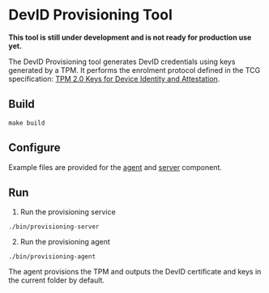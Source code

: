 # DevID Provisioning Tool

**This tool is still under development and is not ready for production use yet.**

The DevID Provisioning tool generates DevID credentials using keys generated by a TPM.
It performs the enrolment protocol defined in the TCG specification: [TPM 2.0 Keys for Device Identity and Attestation](https://trustedcomputinggroup.org/wp-content/uploads/TCG_IWG_DevID_v1r2_02dec2020.pdf).


## Build
```
make build
```

## Configure
Example files are provided for the [agent](conf/agent/agent.conf) and [server](conf/server/server.conf) component.


## Run

1. Run the provisioning service
```
./bin/provisioning-server
```

2. Run the provisioning agent
```
./bin/provisioning-agent
```

The agent provisions the TPM and outputs the DevID certificate and keys in the current folder by default.
